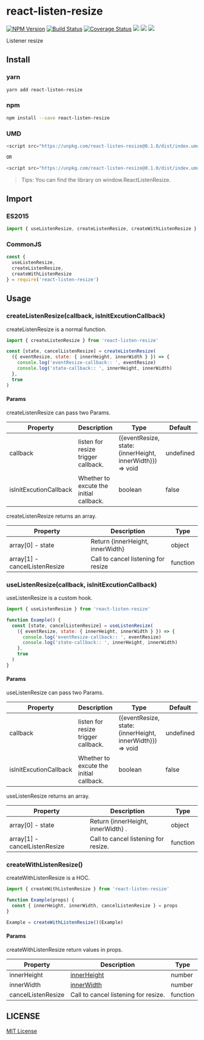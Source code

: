 # react-listen-resize

[![NPM Version][npm-image]][npm-url]
[![Build Status][travis-image]][travis-url]
[![Coverage Status][coverage-image]][coverage-url]
![][david-url]
![][dt-url]
![][license-url]

Listener resize

## Install

### yarn

```bash
yarn add react-listen-resize
```

### npm

```bash
npm install --save react-listen-resize
```

### UMD

```javascript
<script src="https://unpkg.com/react-listen-resize@0.1.0/dist/index.umd.js"></script>

OR

<script src="https://unpkg.com/react-listen-resize@0.1.0/dist/index.umd.min.js"></script>
```

> Tips: You can find the library on window.ReactListenResize.

## Import

### ES2015

```javascript
import { useListenResize, createListenResize, createWithListenResize } from 'react-listen-resize'
```

### CommonJS

```javascript
const {
  useListenResize,
  createListenResize,
  createWithListenResize
} = require('react-listen-resize')
```

## Usage

### createListenResize(callback, isInitExcutionCallback)

createListenResize is a normal function.

```javascript
import { createListenResize } from 'react-listen-resize'

const [state, cancelListenResize] = createListenResize(
  ({ eventResize, state: { innerHeight, innerWidth } }) => {
    console.log('eventResize-callback:: ', eventResize)
    console.log('state-callback:: ', innerHeight, innerWidth)
  },
  true
)
```

#### Params

createListenResize can pass two Params.

| Property               | Description                             | Type                                                      | Default   | isRequired |
| ---------------------- | --------------------------------------- | --------------------------------------------------------- | --------- | ---------- |
| callback               | listen for resize trigger callback.     | ({eventResize, state: {innerHeight, innerWidth}}) => void | undefined | false      |
| isInitExcutionCallback | Whether to excute the initial callback. | boolean                                                   | false     | false      |

createListenResize returns an array.

| Property                      | Description                         | Type     |
| ----------------------------- | ----------------------------------- | -------- |
| array[0] - state              | Return {innerHeight, innerWidth}    | object   |
| array[1] - cancelListenResize | Call to cancel listening for resize | function |

### useListenResize(callback, isInitExcutionCallback)

useListenResize is a custom hook.

```javascript
import { useListenResize } from 'react-listen-resize'

function Example() {
  const [state, cancelListenResize] = useListenResize(
    ({ eventResize, state: { innerHeight, innerWidth } }) => {
      console.log('eventResize-callback:: ', eventResize)
      console.log('state-callback:: ', innerHeight, innerWidth)
    },
    true
  )
}
```

#### Params

useListenResize can pass two Params.

| Property               | Description                             | Type                                                      | Default   | isRequired |
| ---------------------- | --------------------------------------- | --------------------------------------------------------- | --------- | ---------- |
| callback               | listen for resize trigger callback.     | ({eventResize, state: {innerHeight, innerWidth}}) => void | undefined | false      |
| isInitExcutionCallback | Whether to excute the initial callback. | boolean                                                   | false     | false      |

useListenResize returns an array.

| Property                      | Description                          | Type     |
| ----------------------------- | ------------------------------------ | -------- |
| array[0] - state              | Return {innerHeight, innerWidth} .   | object   |
| array[1] - cancelListenResize | Call to cancel listening for resize. | function |

### createWithListenResize()

createWithListenResize is a HOC.

```javascript
import { createWithListenResize } from 'react-listen-resize'

function Example(props) {
  const { innerHeight, innerWidth, cancelListenResize } = props
}

Example = createWithListenResize()(Example)
```

#### Params

createWithListenResize return values in props.

| Property           | Description                                                                        | Type     |
| ------------------ | ---------------------------------------------------------------------------------- | -------- |
| innerHeight        | [innerHeight](https://developer.mozilla.org/zh-CN/docs/Web/API/Window/innerHeight) | number   |
| innerWidth         | [innerWidth](https://developer.mozilla.org/zh-CN/docs/Web/API/Window/innerWidth)   | number   |
| cancelListenResize | Call to cancel listening for resize.                                               | function |

## LICENSE

[MIT License](https://raw.githubusercontent.com/sanshuiwang/react-listen-resize/master/LICENSE)

[npm-url]: https://npmjs.org/package/react-listen-resize
[npm-image]: https://badge.fury.io/js/react-listen-resize.png
[david-url]: https://david-dm.org/sanshuiwang/react-listen-resize.png
[travis-image]: https://api.travis-ci.com/sanshuiwang/react-listen-resize.svg?branch=master
[travis-url]: https://travis-ci.com/sanshuiwang/react-listen-resize
[coverage-image]: https://coveralls.io/repos/github/sanshuiwang/react-listen-resize/badge.svg?branch=master
[coverage-url]: https://coveralls.io/github/sanshuiwang/react-listen-resize
[dt-url]: https://img.shields.io/npm/dt/react-listen-resize.svg
[license-url]: https://img.shields.io/npm/l/react-listen-resize.svg
